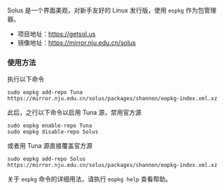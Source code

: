 Solus 是一个界面美观，对新手友好的 Linux 发行版，使用 `eopkg` 作为包管理器。

*  项目地址：<https://getsol.us>
*  镜像地址：<https://mirror.nju.edu.cn/solus>

### 使用方法

执行以下命令

```
sudo eopkg add-repo Tuna https://mirror.nju.edu.cn/solus/packages/shannon/eopkg-index.xml.xz
```

此后，之行以下命令以启用 Tuna 源，禁用官方源

```
sudo eopkg enable-repo Tuna
sudo eopkg disable-repo Solus
```

或者用 Tuna 源直接覆盖官方源

```
sudo eopkg add-repo Solus https://mirror.nju.edu.cn/solus/packages/shannon/eopkg-index.xml.xz
```

关于 `eopkg` 命令的详细用法，请执行 `eopkg help` 查看帮助。